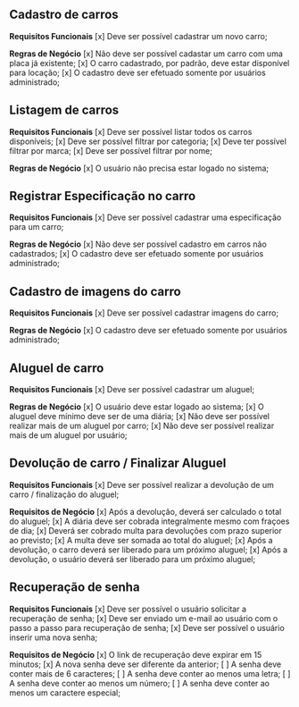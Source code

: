 ## Cadastro de carros
**Requisitos Funcionais**
[x] Deve ser possível cadastrar um novo carro;

**Regras de Negócio**
[x] Não deve ser possível cadastar um carro com uma placa já existente;
[x] O carro cadastrado, por padrão, deve estar disponível para locação;
[x] O cadastro deve ser efetuado somente por usuários administrado;

## Listagem de carros
**Requisitos Funcionais**
[x] Deve ser possível listar todos os carros disponíveis;
[x] Deve ser possível filtrar por categoria;
[x] Deve ter possível filtrar por marca;
[x] Deve ser possível filtrar por nome;

**Regras de Negócio**
[x] O usuário não precisa estar logado no sistema;

## Registrar Especificação no carro
**Requisitos Funcionais**
[x] Deve ser possível cadastrar uma especificação para um carro;

**Regras de Negócio**
[x] Não deve ser possível cadastro em carros não cadastrados;
[x] O cadastro deve ser efetuado somente por usuários administrado;

## Cadastro de imagens do carro
**Requisitos Funcionais**
[x] Deve ser possível cadastrar imagens do carro;

**Regras de Negócio**
[x] O cadastro deve ser efetuado somente por usuários administrado;

## Aluguel de carro
**Requisitos Funcionais**
[x] Deve ser possível cadastrar um aluguel;

**Regras de Negócio**
[x] O usuário deve estar logado ao sistema;
[x] O aluguel deve mínimo deve ser de uma diária;
[x] Não deve ser possível realizar mais de um aluguel por carro;
[x] Não deve ser possível realizar mais de um aluguel por usuário;

## Devolução de carro / Finalizar Aluguel
**Requisitos Funcionais**
[x] Deve ser possível realizar a devolução de um carro / finalização do aluguel;

**Requisitos de Negócio**
[x] Após a devolução, deverá ser calculado o total do aluguel;
[x] A diária deve ser cobrada integralmente mesmo com fraçoes de dia;
[x] Deverá ser cobrado multa para devoluções com prazo superior ao previsto;
[x] A multa deve ser somada ao total do aluguel;
[x] Após a devolução, o carro deverá ser liberado para um próximo aluguel;
[x] Após a devolução, o usuário deverá ser liberado para um próximo aluguel;

## Recuperação de senha
**Requisitos Funcionais**
[x] Deve ser possível o usuário solicitar a recuperação de senha;
[x] Deve ser enviado um e-mail ao usuário com o passo a passo para recuperação de senha;
[x] Deve ser possível o usuário inserir uma nova senha;

**Requisitos de Negócio**
[x] O link de recuperação deve expirar em 15 minutos;
[x] A nova senha deve ser diferente da anterior;
[ ] A senha deve conter mais de 6 caracteres;
[ ] A senha deve conter ao menos uma letra;
[ ] A senha deve conter ao menos um número;
[ ] A senha deve conter ao menos um caractere especial;